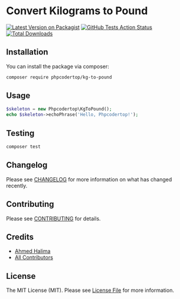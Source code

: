 # Convert Kilograms to Pound

[![Latest Version on Packagist](https://img.shields.io/packagist/v/phpcodertop/kg-to-pound.svg?style=flat-square)](https://packagist.org/packages/phpcodertop/kg-to-pound)
[![GitHub Tests Action Status](https://img.shields.io/github/workflow/status/phpcodertop/kg-to-pound/run-tests?label=tests)](https://github.com/phpcodertop/kg-to-pound/actions?query=workflow%3Arun-tests+branch%3Amaster)
[![Total Downloads](https://img.shields.io/packagist/dt/phpcodertop/kg-to-pound.svg?style=flat-square)](https://packagist.org/packages/phpcodertop/kg-to-pound)


## Installation

You can install the package via composer:

```bash
composer require phpcodertop/kg-to-pound
```

## Usage

``` php
$skeleton = new Phpcodertop\KgToPound();
echo $skeleton->echoPhrase('Hello, Phpcodertop!');
```

## Testing

``` bash
composer test
```

## Changelog

Please see [CHANGELOG](CHANGELOG.md) for more information on what has changed recently.

## Contributing

Please see [CONTRIBUTING](.github/CONTRIBUTING.md) for details.

## Credits

- [Ahmed Halima](https://github.com/phpcodertop)
- [All Contributors](../../contributors)

## License

The MIT License (MIT). Please see [License File](LICENSE.md) for more information.
